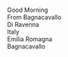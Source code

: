 Good Morning <br>
From Bagnacavallo <br>
Di Ravenna <br>
Italy <br>
Emilia Romagna <br>
Bagnacavallo <br>
